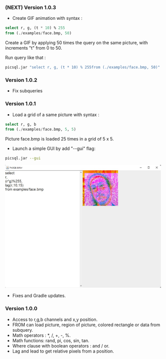 ### (NEXT) Version 1.0.3

- Create GIF animation with syntax :

```sql
select r, g, (t * 10) % 255
from (./examples/face.bmp, 50)
```

Create a GIF by applying 50 times the query on the same picture, with increments "t" from 0 to 50.

Run query like that :

```bash
picsql.jar "select r, g, (t * 10) % 255from (./examples/face.bmp, 50)" "test.gif"
```

### Version 1.0.2

- Fix subqueries

### Version 1.0.1

- Load a grid of a same picture with syntax :
```sql
select r, g, b
from (./examples/face.bmp, 5, 5)
```
Picture face.bmp is loaded 25 times in a grid of 5 x 5.

- Launch a simple GUI by add "--gui" flag:

```bash
picsql.jar --gui
```

![](editor.jpg)

- Fixes and Gradle updates.

### Version 1.0.0

- Access to r,g,b channels and x,y position.
- FROM can load picture, region of picture, colored rectangle or data from subquery.
- Math operators : *, /, +, -, %.
- Math functions: rand, pi, cos, sin, tan.
- Where clause with boolean operators : and / or.
- Lag and lead to get relative pixels from a position.
